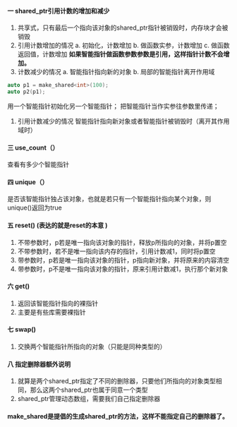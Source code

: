 #### 一 shared_ptr引用计数的增加和减少
1. 共享式，只有最后一个指向该对象的shared_ptr指针被销毁时，内存块才会被销毁
2. 引用计数增加的情况
    a. 初始化，计数增加
    b. 做函数实参，计数增加
    c. 做函数返回值，计数增加
   **如果智能指针做函数参数参数是引用，这样指针计数不会增加。**
3. 计数减少的情况
   a. 智能指针指向新的对象
   b. 局部的智能指针离开作用域
```c++
auto p1 = make_shared<int>(100);
auto p2(p1);
```
用一个智能指针初始化另一个智能指针；
把智能指针当作实参往参数里传递；
1. 引用计数减少的情况
智能指针指向新对象或者智能指针被销毁时（离开其作用域时）

#### 三 use_count（）
查看有多少个智能指针
#### 四 unique（）
是否该智能指针独占该对象，也就是若只有一个智能指针指向某个对象，则unique()返回为true
#### 五 reset() (表达的就是reset的本意 )
1. 不带参数时，p若是唯一指向该对象的指针，释放p所指向的对象，并将p置空
2. 不带参数时，若不是唯一指向该内存的指针，引用计数减1，同时将p置空
3. 带参数时，p若是唯一指向该对象的指针，p指向新对象，并将原来的内容清空
4. 带参数时，p不是唯一指向该对象的指针，原来引用计数减1，执行那个新对象

#### 六 get()
1. 返回该智能指针指向的裸指针
2. 主要是有些库需要裸指针

#### 七 swap()
1. 交换两个智能指针所指向的对象（只能是同种类型的）

#### 八 指定删除器额外说明
1. 就算是两个shared_ptr指定了不同的删除器，只要他们所指向的对象类型相同，那么这两个shared_ptr也属于同意一个类型
2. shared_ptr管理动态数组，需要我们自己指定删除器

#### make_shared是提倡的生成shared_ptr的方法，这样不能指定自己的删除器了。